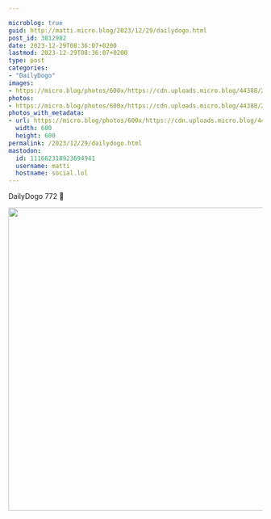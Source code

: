 ```yaml
---

microblog: true
guid: http://matti.micro.blog/2023/12/29/dailydogo.html
post_id: 3812982
date: 2023-12-29T08:36:07+0200
lastmod: 2023-12-29T08:36:07+0200
type: post
categories:
- "DailyDogo"
images:
- https://micro.blog/photos/600x/https://cdn.uploads.micro.blog/44388/2023/cf626851c81b46d984748a7d009cf7f2.jpg
photos:
- https://micro.blog/photos/600x/https://cdn.uploads.micro.blog/44388/2023/cf626851c81b46d984748a7d009cf7f2.jpg
photos_with_metadata:
- url: https://micro.blog/photos/600x/https://cdn.uploads.micro.blog/44388/2023/cf626851c81b46d984748a7d009cf7f2.jpg
  width: 600
  height: 600
permalink: /2023/12/29/dailydogo.html
mastodon:
  id: 111662318923694941
  username: matti
  hostname: social.lol
---
```

DailyDogo 772 🐶

<img src="/media/uploads/2023/cf626851c81b46d984748a7d009cf7f2.jpg" width="600" height="600" alt="" />
